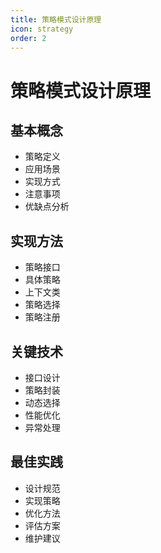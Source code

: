 ```yaml
---
title: 策略模式设计原理
icon: strategy
order: 2
---
```


# 策略模式设计原理

## 基本概念
- 策略定义
- 应用场景
- 实现方式
- 注意事项
- 优缺点分析

## 实现方法
- 策略接口
- 具体策略
- 上下文类
- 策略选择
- 策略注册

## 关键技术
- 接口设计
- 策略封装
- 动态选择
- 性能优化
- 异常处理

## 最佳实践
- 设计规范
- 实现策略
- 优化方法
- 评估方案
- 维护建议
